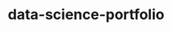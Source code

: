 # data-science-portfolio

<html lang="pl">
<head>
    <meta charset="UTF-8">
    <meta name="viewport" content="width=device-width, initial-scale=1.0">
    <title>Portfolio - Umiejętności</title>
    <style>
        * {
            margin: 0;
            padding: 0;
            box-sizing: border-box;
        }

        body {
            font-family: Arial, sans-serif;
            background-color: #f4f4f4;
            padding: 20px;
        }

        h2 {
            text-align: left;
            margin-bottom: 10px;
        }

        .content {
            max-width: 800px;
            margin: 0 auto;
            text-align: left;
        }

        .skills {
            display: flex;
            flex-direction: column;
            align-items: center;
            gap: 15px;
            margin-top: 20px;
        }

        .skill {
            display: flex;
            align-items: center;
            justify-content: space-between;
            width: 50%;
            background: white;
            padding: 10px 15px;
            border-radius: 8px;
            box-shadow: 0 2px 5px rgba(0, 0, 0, 0.2);
        }

        .skill label {
            font-weight: bold;
            flex: 1;
            text-align: left;
        }

        progress {
            flex: 2;
            width: 100%;
            height: 20px;
            border-radius: 10px;
            overflow: hidden;
        }

        progress::-webkit-progress-bar {
            background-color: #ddd;
            border-radius: 10px;
        }

        progress::-webkit-progress-value {
            background-color: #007bff;
            border-radius: 10px;
        }

        @media (max-width: 768px) {
            .skill {
                width: 80%;
            }
        }

        .projects {
            max-width: 800px;
            margin: 40px auto;
            text-align: center;
        }

        .project-list {
            display: grid;
            grid-template-columns: repeat(auto-fit, minmax(250px, 1fr));
            gap: 20px;
            margin-top: 20px;
        }

        .project {
            background: white;
            padding: 15px;
            border-radius: 8px;
            box-shadow: 0 2px 5px rgba(0, 0, 0, 0.2);
            transition: transform 0.3s ease;
        }

        .project:hover {
            transform: translateY(-5px);
        }

        .project h3 {
            margin-bottom: 10px;
        }

        .project a {
            display: inline-block;
            margin-top: 10px;
            padding: 8px 15px;
            background: #007bff;
            color: white;
            text-decoration: none;
            border-radius: 5px;
        }

        .project a:hover {
            background: #0056b3;
        }

        .key-features {
            display: flex;
            flex-direction: column;
            gap: 15px;
            margin-top: 20px;
            padding-left: 20px;
            text-align: left;
        }

        .feature {
            display: flex;
            align-items: start;
            gap: 15px;
            background-color: #f9f9f9;
            padding: 10px 15px;
            border-radius: 8px;
            box-shadow: 0 2px 5px rgba(0, 0, 0, 0.1);
        }

        .icon {
            font-size: 1.5rem;
            flex-shrink: 0;
        }

        .text {
            font-size: 1rem;
            color: #333;
        }

        .feature strong {
            color: #007bff;
        }
    </style>
</head>
<body>

<div class="content">
    <h3>About me</h3>
    <p>I am a third-year student of Informatics and Econometrics at the University of Gdańsk, aspiring to pursue a master's degree in Big Data. I am eager to learn, continuously improve my skills, and take on new challenges. My strong foundation in statistics, data analysis, and machine learning allows me to approach complex problems with a structured and analytical mindset. I am passionate about data-driven decision-making and always looking for opportunities to apply my knowledge to real-world problems.</p>
    
    <h2>Technical skills</h2>
    <div class="skills">
        <div class="skill">
            <label>Python</label>
            <progress value="20" max="100"></progress>
        </div>
        <div class="skill">
            <label>R</label>
            <progress value="10" max="100"></progress>
        </div>
        <div class="skill">
            <label>Excel</label>
            <progress value="70" max="100"></progress>
        </div>
        <div class="skill">
            <label>Statistica</label>
            <progress value="10" max="100"></progress>
        </div>
        <div class="skill">
            <label>SPSS</label>
            <progress value="20" max="100"></progress>
        </div>
        <div class="skill">
            <label>SQL</label>
            <progress value="10" max="100"></progress>
        </div>
    </div>
</div>

<h2>Projects</h2>
<div class="projects">
    <div class="project-list">
        <div class="project">
            <h3>Real Estate Data Scraping with Python</h3>
            <p>This project involved building a web scraper using Selenium to collect real estate listings from the Morizon website, focusing on apartments in Tricity, Poland. The scraper automates data extraction across multiple pages and collects detailed property information, including price, size, number of rooms, floor, location, and various additional attributes (e.g., building type, construction year, heating system, balcony, etc.).</p>
            <p><strong>Key Features:</strong></p>
            <div class="key-features">
                <div class="feature">
                    <div class="icon">
                    <img src="https://upload.wikimedia.org/wikipedia/commons/1/12/Flag_of_Poland.svg" alt="Polska" style="width: 30px; height: 20px;">
                        </div>
                <div class="text">
                <strong>Project Language:</strong> Polish
                    </div>
                </div>
                <div class="feature">
                    <div class="icon">🔄</div>
                    <div class="text">
                        <strong>Web Scraping with Selenium:</strong>
                        Automated browsing and data collection from dynamically loaded pages.
                    </div>
                </div>
                <div class="feature">
                    <div class="icon">📊</div>
                    <div class="text">
                        <strong>Data Extraction:</strong>
                        Gathered detailed listing information and parsed it into structured data.
                    </div>
                </div>
                <div class="feature">
                    <div class="icon">💾</div>
                    <div class="text">
                        <strong>Data Storage:</strong>
                        Exported collected data into a CSV format for further analysis or use.
                    </div>
                </div>
                <div class="feature"><div class="icon">⚙️</div><div class="text"><strong>Error Handling & Robust Design:</strong>Dealt with pop-ups, timeouts, and missing elements to ensure smooth scraping.</div></div>
                <div class="feature">
                    <div class="icon">🔁</div>
                    <div class="text">
                        <strong>Efficient Navigation:</strong>
                        Developed a way to manage multi-page listings, gather unique links, and move smoothly between pages.
                    </div>
                </div>
            </div>
            <a href="#">View Project</a>
        </div>
        <div class="project">
            <h3>Breast Cancer Classification with AdaBoost</h3>
            <p>This project was about developing a machine learning model to classify breast cancer cases using a dataset of tumor characteristics. The workflow included data preprocessing, exploratory data analysis, and feature engineering to optimize model performance. The classification model predicts whether a tumor is benign or malignant based on key attributes such as radius, texture, perimeter, and                 smoothness. Various evaluation metrics, including ROC curves and confusion matrices, were used to assess accuracy and reliability. Final model classifies cases with <strong>95% accuracy</strong>.</p>
            <p><strong>Key Features:</strong></p>
            <div class="key-features">
                <div class="feature">
                    <div class="icon">
                        <img src="https://upload.wikimedia.org/wikipedia/en/a/ae/Flag_of_the_United_Kingdom.svg" alt="Uk" style="width: 30px; height: 20px;">
                    </div>
                <div class="text">
                <strong>Project Language:</strong> English
                    </div>
                </div>
                <div class="feature"><div class="icon">🧠</div><div class="text"><strong>Machine Learning:</strong> Developed, tested, evaluated and compared two machine learning models: Random Forest Classifier and AdaBoost.</div></div>
                <div class="feature"><div class="icon">📊</div><div class="text"><strong>Data Analysis:</strong> Performed exploratory data analysis.</div></div>
                <div class="feature"><div class="icon">🎯</div><div class="text"><strong>Hyperparameter Tunning:</strong> Applied Grid search to optimize model performance</div></div>
                <div class="feature"><div class="icon">📈</div><div class="text"><strong>Handling correlation:</strong>  Used Random Forest, which naturally handles highly correlated variables, avoiding the need for manual feature removal.</div></div>   
                <div class="feature"><div class="icon">💾</div><div class="text"><strong>Model Deployment</strong> Saved and deployed the trained model using joblib, making it reusable for future predictions</div></div>    
            </div>
            <a href="#">View Project</a>
        </div>

        <div class="project">
            <h3>NLP Classification of Film Reviews</h3>
            <p>The main goal of this project was to develop a machine learning model capable of correctly classifying film reviews as positive or negative. First, I performed vectorization and created a sparse matrix to analyze the most common words used by reviewers. The model achieved an accuracy of 86%, which is a strong result given the small dataset(1928 observations).</p>
            <p><strong>Key Features:</strong></p>
            <div class="key-features">
                <div class="feature">
                    <div class="icon">
                        <img src="https://upload.wikimedia.org/wikipedia/en/a/ae/Flag_of_the_United_Kingdom.svg" alt="Uk" style="width: 30px; height: 20px;">
                    </div>
                         <div class="text">
                <strong>Project Language:</strong> English
                    </div>
                </div>
                <div class="feature"><div class="icon">💬</div><div class="text"><strong>Natural Language Processing:</strong> Cleaned and preprocessed data and removed missing values.</div></div>
                <div class="feature"><div class="icon">📊</div><div class="text"><strong>Exploratory Data Analysis:</strong> Identified and visualized key words using word cloud.</div></div>
                <div class="feature"><div class="icon">🧠</div><div class="text"><strong>Machine learning:</strong> Created working sentiment classification model that predictcs if the movie review is positive or negative.</div></div>
            </div>
            <a href="#">View Project</a>
        </div>

        <div class="project">
            <h3>Protein Yoghurts Marketing Survey</h3>
            <p>Conducted a marketing analysis for a new product using survey data.</p>
            <p><strong>Key Features:</strong></p>
            <div class="key-features">
                <div class="feature"><div class="icon">📊</div><div class="text"><strong>Survey Data Analysis:</strong> Analyzed responses to find market trends.</div></div>
                <div class="feature"><div class="icon">🛒</div><div class="text"><strong>Consumer Insights:</strong> Identified key customer preferences.</div></div>
                <div class="feature"><div class="icon">📈</div><div class="text"><strong>Visualization:</strong> Created charts for data representation.</div></div>
            </div>
            <a href="#">View Project</a>
        </div>
    </div>
</div>




